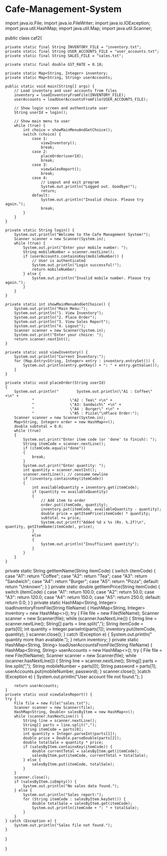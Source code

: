 # Cafe-Management-System
import java.io.File;
import java.io.FileWriter;
import java.io.IOException;
import java.util.HashMap;
import java.util.Map;
import java.util.Scanner;


public class caf2{

    private static final String INVENTORY_FILE = "inventory.txt";
    private static final String USER_ACCOUNTS_FILE = "user_accounts.txt";
    private static final String SALES_FILE = "sales.txt";

    private static final double GST_RATE = 0.18;

    private static Map<String, Integer> inventory;
    private static Map<String, String> userAccounts;

    public static void main(String[] args) {
        // Load inventory and user accounts from files
        inventory = loadInventoryFromFile(INVENTORY_FILE);
        userAccounts = loadUserAccountsFromFile(USER_ACCOUNTS_FILE);

        // Show login screen and authenticate user
        String userId = login();

        // Show main menu to user
        while (true) {
            int choice = showMainMenuAndGetChoice();
            switch (choice) {
                case 1:
                    viewInventory();
                    break;
                case 2:
                    placeOrder(userId);
                    break;
                case 3:
                    viewSalesReport();
                    break;
                case 4:
                    // Logout and exit program
                    System.out.println("Logged out. Goodbye!");
                    return;
                default:
                    System.out.println("Invalid choice. Please try again.");
                    break;
            }
        }
    }

    private static String login() {
        System.out.println("Welcome to the Cafe Management System!");
        Scanner scanner = new Scanner(System.in);
        while (true) {
            System.out.print("Enter your mobile number: ");
            String mobileNumber = scanner.nextLine();
            if (userAccounts.containsKey(mobileNumber)) {
                // User is authenticated
                System.out.println("Login successful!");
                return mobileNumber;
            } else {
                System.out.println("Invalid mobile number. Please try again.");
            }
        }
    }

    private static int showMainMenuAndGetChoice() {
        System.out.println("Main Menu:");
        System.out.println("1. View Inventory");
        System.out.println("2. Place Order");
        System.out.println("3. View Sales Report");
        System.out.println("4. Logout");
        Scanner scanner = new Scanner(System.in);
        System.out.print("Enter your choice: ");
        return scanner.nextInt();
    }

    private static void viewInventory() {
        System.out.println("Current Inventory:");
        for (Map.Entry<String, Integer> entry : inventory.entrySet()) {
            System.out.println(entry.getKey() + ": " + entry.getValue());
        }
    }

    private static void placeOrder(String userId) 
    {
        System.out.println("        System.out.println(\"A1 : Coffee\" +\n" +
                "                \"A2 : Tea\" +\n" +
                "                \"A3: Sandwich\" +\n" +
                "                \"A4 : Burger\" +\n" +
                "                \"A5 : Pizza\"\nPlace Order:");
        Scanner scanner = new Scanner(System.in);
        Map<String, Integer> order = new HashMap<>();
        double subtotal = 0.0;
        while (true) 
        {
            System.out.print("Enter item code (or 'done' to finish): ");
            String itemCode = scanner.nextLine();
            if (itemCode.equals("done")) 
            {
                break;
            }
            System.out.print("Enter quantity: ");
            int quantity = scanner.nextInt();
            scanner.nextLine(); // consume newline
            if (inventory.containsKey(itemCode)) 
            {
                int availableQuantity = inventory.get(itemCode);
                if (quantity <= availableQuantity)
                {
                    // Add item to order
                    order.put(itemCode, quantity);
                    inventory.put(itemCode, availableQuantity - quantity);
                    double price = getItemPrice(itemCode) * quantity;
                    subtotal += price;
                    System.out.printf("Added %d x %s (Rs. %.2f)\n", quantity, getItemName(itemCode), price);
                } 
                else 
                {
                    System.out.println("Insufficient quantity");
                }
            }
        }
    }


private static String getItemName(String itemCode)
 {
    switch (itemCode) 
    {
        case "A1":
            return "Coffee";
        case "A2":
            return "Tea";
        case "A3":
            return "Sandwich";
        case "A4":
            return "Burger";
        case "A5":
            return "Pizza";
        default:
            return "Unknown";
    }
}
    private static double getItemPrice(String itemCode) 
    {
        switch (itemCode)
        {
            case "A1":
                return 100.0;
            case "A2":
                return 50.0;
            case "A3":
                return 120.0;
            case "A4":
                return 150.0;
            case "A5":
                return 250.0;
            default:
                return 0.0;
        }
    }
    private static HashMap<String, Integer> loadInventoryFromFile(String fileName)
    {
        HashMap<String, Integer> inventory = new HashMap<>();
        try 
        {
            File file = new File(fileName);
            Scanner scanner = new Scanner(file);
            while (scanner.hasNextLine()) 
            {
                String line = scanner.nextLine();
                String[] parts = line.split(",");
                String itemCode = parts[0];
                int quantity = Integer.parseInt(parts[1]);
                inventory.put(itemCode, quantity);
            }
            scanner.close();
        } 
        catch (Exception e) 
        {
            System.out.println(" quantity more than available.");
        } 
        return inventory;
    }
    private static HashMap<String, String> loadUserAccountsFromFile(String fileName)
    {
        HashMap<String, String> userAccounts = new HashMap<>();
        try 
        {
            File file = new File(fileName);
            Scanner scanner = new Scanner(file);
            while (scanner.hasNextLine()) {
            String line = scanner.nextLine();
            String[] parts = line.split(",");
            String mobileNumber = parts[0];
            String password = parts[1];
            userAccounts.put(mobileNumber, password);
        }
        scanner.close();
        }catch (Exception e) 
        {
            System.out.println("User account file not found.");
        }
        
        return userAccounts;
    }
    private static void viewSalesReport() {
    try {
        File file = new File("sales.txt");
        Scanner scanner = new Scanner(file);
        HashMap<String, Double> salesByItem = new HashMap<>();
        while (scanner.hasNextLine()) {
            String line = scanner.nextLine();
            String[] parts = line.split(",");
            String itemCode = parts[0];
            int quantity = Integer.parseInt(parts[1]);
            double price = Double.parseDouble(parts[2]);
            double totalSale = quantity * price;
            if (salesByItem.containsKey(itemCode)) {
                double currentTotal = salesByItem.get(itemCode);
                salesByItem.put(itemCode, currentTotal + totalSale);
            } else {
                salesByItem.put(itemCode, totalSale);
            }
        }
        scanner.close();
        if (salesByItem.isEmpty()) {
            System.out.println("No sales data found.");
        } else {
            System.out.println("Sales report:");
            for (String itemCode : salesByItem.keySet()) {
                double totalSale = salesByItem.get(itemCode);
                System.out.println(itemCode + ": " + totalSale);
            }
        }
    } catch (Exception e) {
        System.out.println("Sales file not found.");
    } 
}
      


}
